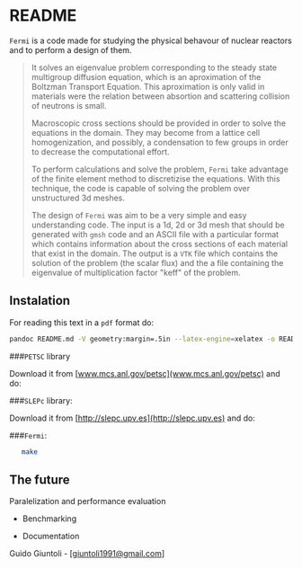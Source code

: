 # README 

`Fermi` is a code made for studying the physical behavour of nuclear reactors and to perform a design of them.

>It solves an eigenvalue problem corresponding to the steady state multigroup diffusion equation, which is an aproximation of the Boltzman Transport Equation. This aproximation is only valid in materials were the relation between absortion and scattering collision of neutrons is small.
>
>Macroscopic cross sections should be provided in order to solve the equations in the domain. They may become from a lattice cell homogenization, and possibly, a condensation to few groups in order to decrease the computational effort.
>
>To perform calculations and solve the problem, `Fermi` take advantage of the finite element method to discretizise the equations. With this technique, the code is capable of solving the problem over unstructured 3d meshes.
>
>The design of `Fermi` was aim to be a very simple and easy understanding code. The input is a 1d, 2d or 3d mesh that should be generated with `gmsh` code and an ASCII file with a particular format which contains information about the cross sections of each material that exist in the domain. The output is a `VTK` file which contains the solution of the problem (the scalar flux) and the a file containing the eigenvalue of multiplication factor "keff" of the problem.

## Instalation

For reading this text in a `pdf` format do:

```bash
pandoc README.md -V geometry:margin=.5in --latex-engine=xelatex -o README.pdf
```

###`PETSC` library

Download it from [www.mcs.anl.gov/petsc](www.mcs.anl.gov/petsc) and do:

###`SLEPc` library:

Download it from [http://slepc.upv.es](http://slepc.upv.es) and do:

###`Fermi`:

```bash
   make
```

## The future  

Paralelization and performance evaluation 

* Benchmarking

* Documentation

Guido Giuntoli - [giuntoli1991@gmail.com]
